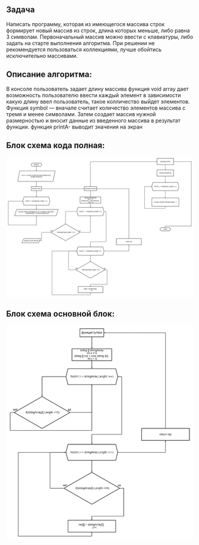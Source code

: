 ## Задача

Написать программу, которая из имеющегося массива строк формирует новый массив из строк, длина которых меньше, либо равна 3 символам. Первоначальный массив можно ввести с клавиатуры, либо задать на старте выполнения алгоритма. При решении не рекомендуется пользоваться коллекциями, лучше обойтись исключительно массивами.

## Описание алгоритма:

В консоле пользователь задает длину массива функция void array дает возможность пользователю ввести каждый элемент в зависимости какую длину ввел пользователь, такое колличество выйдет элементов. Функция symbol — вначале считает количество элементов массива с тремя и менее символами. Затем создает массив нужной размерностью и вносит данные из введенного массива в результат функции.
функция printA- выводит значения на экран
## Блок схема кода полная: 

!["полная блок схема"](diagram.png) 
## Блок схема основной блок:
!["полная блок схема"](diagram1.png)
 
